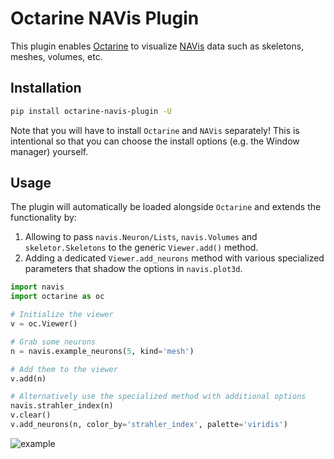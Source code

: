 # Octarine NAVis Plugin
This plugin enables [Octarine](https://github.com/schlegelp/octarine)
to visualize [NAVis](https://github.com/navis-org/navis) data such as skeletons, meshes,
volumes, etc.

## Installation

```bash
pip install octarine-navis-plugin -U
```

Note that you will have to install `Octarine` and `NAVis` separately!
This is intentional so that you can choose the install options
(e.g. the Window manager) yourself.

## Usage

The plugin will automatically be loaded alongside `Octarine` and extends the functionality by:

1. Allowing to pass `navis.Neuron/Lists`, `navis.Volumes` and `skeletor.Skeletons` to the generic `Viewer.add()` method.
2. Adding a dedicated `Viewer.add_neurons` method with various specialized parameters that shadow the options in `navis.plot3d`.

```python
import navis
import octarine as oc

# Initialize the viewer
v = oc.Viewer()

# Grab some neurons
n = navis.example_neurons(5, kind='mesh')

# Add them to the viewer
v.add(n)

# Alternatively use the specialized method with additional options
navis.strahler_index(n)
v.clear()
v.add_neurons(n, color_by='strahler_index', palette='viridis')
```

![example](_static/example_screenshot.png)